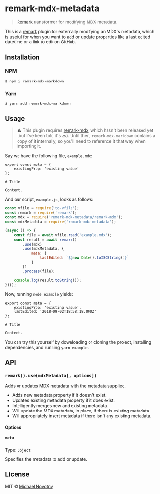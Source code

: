 # remark-mdx-metadata

> [Remark](https://remark.js.org/) transformer for modifying MDX metadata.

This is a [remark](https://remark.js.org/) plugin for externally modifying an MDX's metadata, which is useful for when you want to add or update properties like a last edited datetime or a link to edit on GitHub.

## Installation

### NPM

```
$ npm i remark-mdx-markdown
```

### Yarn

```
$ yarn add remark-mdx-markdown
```

## Usage

> :warning: This plugin requires [remark-mdx](https://github.com/mdx-js/mdx/tree/master/packages/remark-mdx), which hasn't been released yet (but I've been told it's 🔜). Until then, `remark-mdx-markdown` contains a copy of it internally, so you'll need to reference it that way when importing it.

Say we have the following file, `example.mdx`:

```
export const meta = {
    existingProp: 'existing value'
};

# Title

Content.
```

And our script, `example.js`, looks as follows:

```js
const vfile = require('to-vfile');
const remark = require('remark');
const mdx = require('remark-mdx-metadata/remark-mdx');
const mdxMetadata = require('remark-mdx-metadata');

(async () => {
    const file = await vfile.read('example.mdx');
    const result = await remark()
        .use(mdx)
        .use(mdxMetadata, {
            meta: {
                lastEdited: `${new Date().toISOString()}`
            }
        })
        .process(file);

    console.log(result.toString());
})();
```

Now, running `node example` yields:

```
export const meta = {
    existingProp: 'existing value',
    lastEdited: '2018-09-02T18:58:18.000Z'
};

# Title

Content.
```

You can try this yourself by downloading or cloning the project, installing dependencies, and running `yarn example`.

## API

### `remark().use(mdxMetadata[, options])`

Adds or updates MDX metadata with the metadata supplied.

-   Adds new metadata property if it doesn't exist.
-   Updates existing metadata property if it does exist.
-   Intelligently merges new and existing metadata.
-   Will update the MDX metadata, in place, if there is existing metadata.
-   Will appropriately insert metadata if there isn't any existing metadata.

#### Options

##### `meta`

Type: `Object`

Specifies the metadata to add or update.

## License

MIT © [Michael Novotny](https://manovotny.com)

